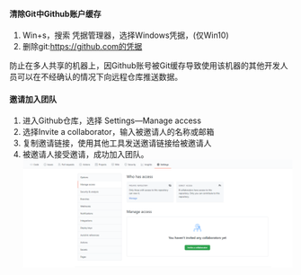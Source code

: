 #### 清除Git中Github账户缓存
1. Win+s，搜索 凭据管理器，选择Windows凭据，(仅Win10)
2. 删除git:https://github.com的凭据

防止在多人共享的机器上，因Github账号被Git缓存导致使用该机器的其他开发人员可以在不经确认的情况下向远程仓库推送数据。

#### 邀请加入团队
1. 进入Github仓库，选择 Settings—Manage access
2. 选择Invite a collaborator，输入被邀请人的名称或邮箱
3. 复制邀请链接，使用其他工具发送邀请链接给被邀请人
4. 被邀请人接受邀请，成功加入团队。
![image-20210507204328985](images/8.团队协同开发/image-20210507204328985.png)